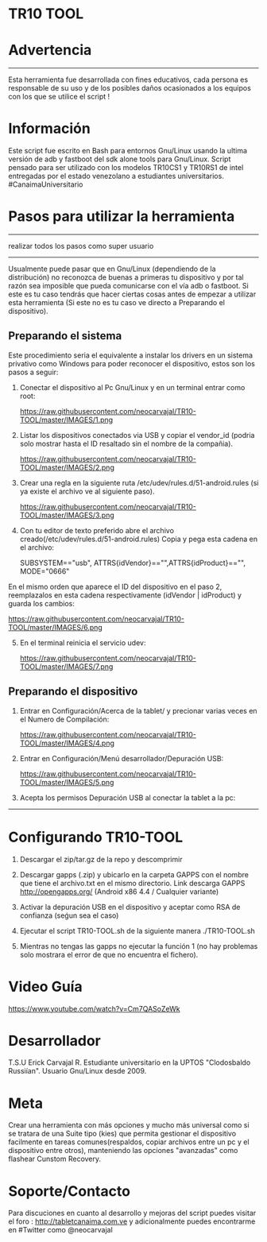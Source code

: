# TR10 TOOL 

# Advertencia
_____________
Esta herramienta fue desarrollada con fines educativos, cada persona es responsable de su uso y de los posibles daños ocasionados a los equipos con los que se utilice el script !

# Información
Este script fue escrito en Bash para entornos Gnu/Linux usando la ultima versión de adb y fastboot del sdk alone tools para Gnu/Linux. Script pensado para ser utilizado con los modelos TR10CS1 y TR10RS1 de intel entregadas por el estado venezolano a estudiantes universitarios. #CanaimaUniversitario

# Pasos para utilizar la herramienta
- - - - - - - - - - - - - - - - - - - - - - - - -
realizar todos los pasos como super usuario
- - - - - - - - - - - - - - - - - - - - - - - - -
Usualmente puede pasar que en Gnu/Linux (dependiendo de la distribución) no reconozca de buenas a primeras tu dispositivo y por tal razón sea imposible que pueda comunicarse con el vía adb o fastboot. Si este es tu caso tendrás que hacer ciertas cosas antes de empezar a utilizar esta herramienta (Si este no es tu caso ve directo a Preparando el dispositivo).

## Preparando el sistema
Este procedimiento seria el equivalente a instalar los drivers en un sistema privativo como Windows para poder reconocer el dispositivo, estos son los pasos a seguir:

1. Conectar el dispositivo al Pc Gnu/Linux y en un terminal entrar como root:
	
   https://raw.githubusercontent.com/neocarvajal/TR10-TOOL/master/IMAGES/1.png

2. Listar los dispositivos conectados via USB y copiar el vendor_id 
	(podria solo mostrar hasta el ID resaltado sin el nombre de la compañia).

   https://raw.githubusercontent.com/neocarvajal/TR10-TOOL/master/IMAGES/2.png

3. Crear una regla en la siguiente ruta /etc/udev/rules.d/51-android.rules (si ya existe el archivo ve al siguiente paso).

   https://raw.githubusercontent.com/neocarvajal/TR10-TOOL/master/IMAGES/3.png

4. Con tu editor de texto preferido abre el archivo creado(/etc/udev/rules.d/51-android.rules)
Copia y pega esta cadena en el archivo:

    SUBSYSTEM=="usb", ATTRS{idVendor}=="",ATTRS{idProduct}=="", MODE="0666"

En el mismo orden que aparece el ID del dispositivo en el paso 2, 
reemplazalos en esta cadena respectivamente (idVendor | idProduct) y guarda los cambios:

   https://raw.githubusercontent.com/neocarvajal/TR10-TOOL/master/IMAGES/6.png

5. En el terminal reinicia el servicio udev:
	
	https://raw.githubusercontent.com/neocarvajal/TR10-TOOL/master/IMAGES/7.png

## Preparando el dispositivo
1. Entrar en Configuración/Acerca de la tablet/ y precionar varias veces en el Numero de Compilación:
	
   https://raw.githubusercontent.com/neocarvajal/TR10-TOOL/master/IMAGES/4.png

2. Entrar en Configuración/Menú desarrollador/Depuración USB:
	
   https://raw.githubusercontent.com/neocarvajal/TR10-TOOL/master/IMAGES/5.png

3. Acepta los permisos Depuración USB al conectar la tablet a la pc:
-----------------------------------------------------------------------------------------------

# Configurando TR10-TOOL
1. Descargar el zip/tar.gz de la repo y descomprimir

2. Descargar gapps (.zip) y ubicarlo en la carpeta GAPPS con el nombre que tiene el archivo.txt
 en el mismo directorio. Link descarga GAPPS http://opengapps.org/ (Android x86 4.4 / Cualquier variante)

3. Activar la depuración USB en el dispositivo y aceptar como RSA de confianza (seǵun sea el caso)

4. Ejecutar el script TR10-TOOL.sh de la siguiente manera  ./TR10-TOOL.sh

5. Mientras no tengas las gapps no ejecutar la función 1 (no hay problemas solo mostrara 
	el error de que no encuentra el fichero).

# Video Guía
https://www.youtube.com/watch?v=Cm7QASoZeWk

# Desarrollador
T.S.U Erick Carvajal R. Estudiante universitario en la UPTOS "Clodosbaldo Russiían". Usuario Gnu/Linux desde 2009.

# Meta
Crear una herramienta con más opciones y mucho más universal como si se tratara de una Suite tipo (kies) que permita gestionar el dispositivo facilmente en tareas comunes(respaldos, copiar archivos entre un pc y el dispositivo entre otros), manteniendo las opciones "avanzadas" como flashear Cunstom Recovery.

# Soporte/Contacto
Para discuciones en cuanto al desarrollo y mejoras del script puedes visitar el foro : http://tabletcanaima.com.ve y adicionalmente puedes encontrarme en #Twitter como @neocarvajal

